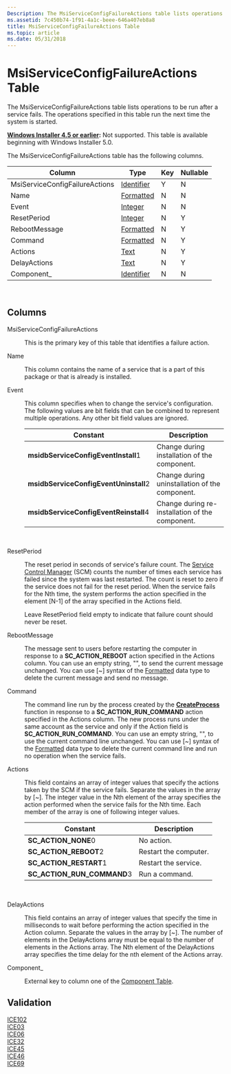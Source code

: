 ```yaml
---
Description: The MsiServiceConfigFailureActions table lists operations to be run after a service fails. The operations specified in this table run the next time the system is started.
ms.assetid: 7c450b74-1f91-4a1c-beee-646a407eb8a8
title: MsiServiceConfigFailureActions Table
ms.topic: article
ms.date: 05/31/2018
---
```


# MsiServiceConfigFailureActions Table

The MsiServiceConfigFailureActions table lists operations to be run after a service fails. The operations specified in this table run the next time the system is started.

**[Windows Installer 4.5 or earlier](not-supported-in-windows-installer-4-5.md):** Not supported. This table is available beginning with Windows Installer 5.0.

The MsiServiceConfigFailureActions table has the following columns.



| Column                         | Type                         | Key | Nullable |
|--------------------------------|------------------------------|-----|----------|
| MsiServiceConfigFailureActions | [Identifier](identifier.md) | Y   | N        |
| Name                           | [Formatted](formatted.md)   | N   | N        |
| Event                          | [Integer](integer.md)       | N   | N        |
| ResetPeriod                    | [Integer](integer.md)       | N   | Y        |
| RebootMessage                  | [Formatted](formatted.md)   | N   | Y        |
| Command                        | [Formatted](formatted.md)   | N   | Y        |
| Actions                        | [Text](text.md)             | N   | Y        |
| DelayActions                   | [Text](text.md)             | N   | Y        |
| Component\_                    | [Identifier](identifier.md) | N   | N        |



 

## Columns

<dl> <dt>

<span id="MsiServiceConfigFailureActions"></span><span id="msiserviceconfigfailureactions"></span><span id="MSISERVICECONFIGFAILUREACTIONS"></span>MsiServiceConfigFailureActions
</dt> <dd>

This is the primary key of this table that identifies a failure action.

</dd> <dt>

<span id="Name"></span><span id="name"></span><span id="NAME"></span>Name
</dt> <dd>

This column contains the name of a service that is a part of this package or that is already is installed.

</dd> <dt>

<span id="Event"></span><span id="event"></span><span id="EVENT"></span>Event
</dt> <dd>

This column specifies when to change the service's configuration. The following values are bit fields that can be combined to represent multiple operations. Any other bit field values are ignored.



| Constant                                         | Description                                     |
|--------------------------------------------------|-------------------------------------------------|
| **msidbServiceConfigEventInstall**1<br/>   | Change during installation of the component.    |
| **msidbServiceConfigEventUninstall**2<br/> | Change during uninstallation of the component.  |
| **msidbServiceConfigEventReinstall**4<br/> | Change during re-installation of the component. |



 

</dd> <dt>

<span id="ResetPeriod"></span><span id="resetperiod"></span><span id="RESETPERIOD"></span>ResetPeriod
</dt> <dd>

The reset period in seconds of service's failure count. The [Service Control Manager](https://msdn.microsoft.com/library/ms685150(v=VS.85).aspx) (SCM) counts the number of times each service has failed since the system was last restarted. The count is reset to zero if the service does not fail for the reset period. When the service fails for the Nth time, the system performs the action specified in the element \[N-1\] of the array specified in the Actions field.

Leave ResetPeriod field empty to indicate that failure count should never be reset.

</dd> <dt>

<span id="RebootMessage"></span><span id="rebootmessage"></span><span id="REBOOTMESSAGE"></span>RebootMessage
</dt> <dd>

The message sent to users before restarting the computer in response to a **SC\_ACTION\_REBOOT** action specified in the Actions column. You can use an empty string, "", to send the current message unchanged. You can use \[~\] syntax of the [Formatted](formatted.md) data type to delete the current message and send no message.

</dd> <dt>

<span id="Command"></span><span id="command"></span><span id="COMMAND"></span>Command
</dt> <dd>

The command line run by the process created by the [**CreateProcess**](https://msdn.microsoft.com/library/ms682425(v=VS.85).aspx) function in response to a **SC\_ACTION\_RUN\_COMMAND** action specified in the Actions column. The new process runs under the same account as the service and only if the Action field is **SC\_ACTION\_RUN\_COMMAND**. You can use an empty string, "", to use the current command line unchanged. You can use \[~\] syntax of the [Formatted](formatted.md) data type to delete the current command line and run no operation when the service fails.

</dd> <dt>

<span id="Actions"></span><span id="actions"></span><span id="ACTIONS"></span>Actions
</dt> <dd>

This field contains an array of integer values that specify the actions taken by the SCM if the service fails. Separate the values in the array by \[~\]. The integer value in the Nth element of the array specifies the action performed when the service fails for the Nth time. Each member of the array is one of following integer values.



| Constant                                 | Description           |
|------------------------------------------|-----------------------|
| **SC\_ACTION\_NONE**0<br/>         | No action.            |
| **SC\_ACTION\_REBOOT**2<br/>       | Restart the computer. |
| **SC\_ACTION\_RESTART**1<br/>      | Restart the service.  |
| **SC\_ACTION\_RUN\_COMMAND**3<br/> | Run a command.        |



 

</dd> <dt>

<span id="DelayActions"></span><span id="delayactions"></span><span id="DELAYACTIONS"></span>DelayActions
</dt> <dd>

This field contains an array of integer values that specify the time in milliseconds to wait before performing the action specified in the Action column. Separate the values in the array by \[~\]. The number of elements in the DelayActions array must be equal to the number of elements in the Actions array. The Nth element of the DelayActions array specifies the time delay for the nth element of the Actions array.

</dd> <dt>

<span id="Component_"></span><span id="component_"></span><span id="COMPONENT_"></span>Component\_
</dt> <dd>

External key to column one of the [Component Table](component-table.md).

</dd> </dl>

## Validation

<dl>

[ICE102](ice-102.md)  
[ICE03](ice03.md)  
[ICE06](ice06.md)  
[ICE32](ice32.md)  
[ICE45](ice45.md)  
[ICE46](ice46.md)  
[ICE69](ice69.md)  
</dl>

 

 




